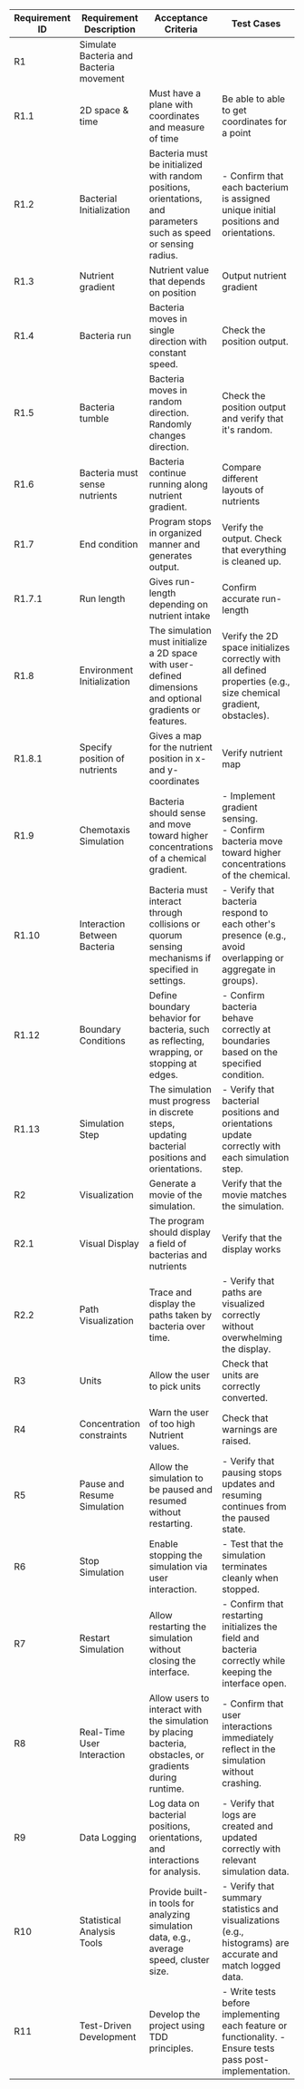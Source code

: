 | Requirement ID | Requirement Description | Acceptance Criteria | Test Cases | Risk type | Risk | Risk Probability | Risk severity | Risk value
|----------------|-------------------------|---------------------|---------------------|---------------------|---------------------|---------------------|---------------------|------------|
| R1 | Simulate Bacteria and Bacteria movement | 
| R1.1 | 2D space & time         |Must have a plane with coordinates and measure of time| Be able to able to get coordinates for a point|
| R1.2 | Bacterial Initialization  | Bacteria must be initialized with random positions, orientations, and parameters such as speed or sensing radius. | - Confirm that each bacterium is assigned unique initial positions and orientations. |
|R1.3 | Nutrient gradient       |Nutrient value that depends on position | Output nutrient gradient |
|R1.4 | Bacteria run  |Bacteria moves in single direction with constant speed. | Check the position output.|
|R1.5 | Bacteria tumble         |Bacteria moves in random direction. Randomly changes direction. | Check the position output and verify that it's random.|
|R1.6 | Bacteria must sense nutrients | Bacteria continue running along nutrient gradient.|Compare different layouts of nutrients
|R1.7 | End condition | Program stops in organized manner and generates output. | Verify the output. Check that everything is cleaned up. 
| R1.7.1 | Run length | Gives run-length depending on nutrient intake | Confirm accurate run-length
| R1.8 | Environment Initialization  | The simulation must initialize a 2D space with user-defined dimensions and optional gradients or features. | Verify the 2D space initializes correctly with all defined properties (e.g., size chemical gradient, obstacles). |
|R1.8.1 | Specify position of nutrients | Gives a map for the nutrient position in x- and y-coordinates | Verify nutrient map
| R1.9 | Chemotaxis Simulation  | Bacteria should sense and move toward higher concentrations of a chemical gradient. | - Implement gradient sensing. <br /> - Confirm bacteria move toward higher concentrations of the chemical.              |
| R1.10                  | Interaction Between Bacteria              | Bacteria must interact through collisions or quorum sensing mechanisms if specified in settings.              | - Verify that bacteria respond to each other's presence (e.g., avoid overlapping or aggregate in groups).         |
| R1.12 | Boundary Conditions  | Define boundary behavior for bacteria, such as reflecting, wrapping, or stopping at edges.  | - Confirm bacteria behave correctly at boundaries based on the specified condition. |
| R1.13 | Simulation Step                           | The simulation must progress in discrete steps, updating bacterial positions and orientations.                | - Verify that bacterial positions and orientations update correctly with each simulation step.                    |
|R2 |Visualization | Generate a movie of the simulation. | Verify that the movie matches the simulation.
|R2.1|Visual Display | The program should display a field of bacterias and nutrients | Verify that the display works              
| R2.2 | Path Visualization                          | Trace and display the paths taken by bacteria over time.                                                     | - Verify that paths are visualized correctly without overwhelming the display.                                       |
|R3 | Units  | Allow the user to pick units | Check that units are correctly converted. 
|R4| Concentration constraints | Warn the user of too high Nutrient values. | Check that warnings are raised.
| R5  | Pause and Resume Simulation  | Allow the simulation to be paused and resumed without restarting. | - Verify that pausing stops updates and resuming continues from the paused state.  |
| R6 | Stop Simulation  | Enable stopping the simulation via user interaction.  | - Test that the simulation terminates cleanly when stopped.                                                      |
| R7 | Restart Simulation  | Allow restarting the simulation without closing the interface.  | - Confirm that restarting initializes the field and bacteria correctly while keeping the interface open. |
| R8 | Real-Time User Interaction  | Allow users to interact with the simulation by placing bacteria, obstacles, or gradients during runtime.       | - Confirm that user interactions immediately reflect in the simulation without crashing.|
| R9                | Data Logging                              | Log data on bacterial positions, orientations, and interactions for analysis.                                | - Verify that logs are created and updated correctly with relevant simulation data.                               |
| R10                 | Statistical Analysis Tools                  | Provide built-in tools for analyzing simulation data, e.g., average speed, cluster size.                      | - Verify that summary statistics and visualizations (e.g., histograms) are accurate and match logged data.            |
| R11                 | Test-Driven Development  | Develop the project using TDD principles.| - Write tests before implementing each feature or functionality. - Ensure tests pass post-implementation.         |
